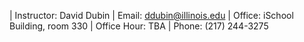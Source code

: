 | Instructor: David Dubin
| Email: ddubin@illinois.edu
| Office: iSchool Building, room 330
| Office Hour: TBA
| Phone: (217) 244-3275

